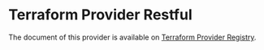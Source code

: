 # Terraform Provider Restful

The document of this provider is available on [Terraform Provider Registry](https://registry.terraform.io/providers/magodo/restful/latest/docs).

